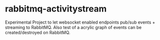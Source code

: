 rabbitmq-activitystream
=======================

Experimental Project to let websocket enabled endpoints pub/sub events + streaming to RabbitMQ. Also test of a acrylic graph of events can be created/destroyed on RabbitMQ.
